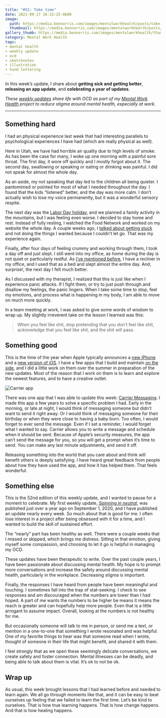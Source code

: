 ```yaml
---
title: "#52: Take time"
date: 2021-09-17 16:15:25-0600
image: 
  path: https://media.bennorris.com/images/mentalworkhealth/posts/take-time.jpg
  thumbnail: https://media.bennorris.com/images/mentalworkhealth/posts/thumbnails/take-time.jpg
gallery_thumb: https://media.bennorris.com/images/mentalworkhealth/thumbs/take-time.jpg
category: Mental Work Health
tags:
- mental health
- weekly update
- ocd
- sketchnotes
- illustration
- hand lettering
---
```


In this week’s update, I share about **getting sick and getting better**, **releasing an app update**, and **celebrating a year of updates**.

_These [weekly updates](https://bennorris.com/tags/weekly-update/) share life with OCD as part of my [Mental Work Health](https://bennorris.com/mental-work-health) project to reduce stigma around mental health, especially at work._

***


## Something hard

I had an physical experience last week that had interesting parallels to psychological experiences I have had (which are really physical as well).

Here in Utah, we have had horrible air quality due to high levels of smoke. As has been the case for many, I woke up one morning with a painful sore throat. The first day, it wore off quickly and I mostly forgot about it. The second day, swallowing or speaking or eating or drinking was painful. I did not speak for almost the whole day.

As an aside, my not speaking that day led to the children all being quieter. I pantomimed or pointed for most of what I needed throughout the day. I found that the kids “listened” better, and the day was more calm. I don’t actually wish to lose my voice permanently, but it was a wonderful sensory respite.

The next day was the [Labor Day holiday](https://en.wikipedia.org/wiki/Labor_Day), and we planned a family activity in the mountains, but I was feeling even worse. I decided to stay home and rest. Instead of fully resting, I watched the Food Network and worked on my website the whole day. A couple weeks ago, I [talked about getting stuck](https://bennorris.com/2021/09/03/meditative-sketchnoting) and not doing the things I wanted because I couldn’t let go. That was my experience again.

Finally, after four days of feeling crummy and working through them, I took a day off and just slept. I still went into my office, as home during the day is not quiet or particularly restful. As [I’ve mentioned before](https://bennorris.com/2021/07/22/return-to-work), I have a recliner in my office, and I used that as a bed and slept almost the entire day. And, surprise!, the next day I felt much better.

As I discussed with my therapist, I realized that this is just like when I experience panic attacks. If I fight them, or try to just push through and disallow my feelings, the panic lingers. When I take some time to stop, feel my emotions, and process what is happening in my body, I am able to move on much more quickly.

In a team meeting at work, I was asked to give some words of wisdom to wrap up. My slightly irreverent take on the lesson I learned was this:

> When you feel like shit, stop pretending that you don’t feel like shit, acknowledge that you feel like shit, and the shit will pass.


## Something good

This is the time of the year when Apple typically announces a [new iPhone](https://www.apple.com/iphone-13-pro/) and a [new version of iOS](https://www.apple.com/ios/ios-15/). I have a few apps that I build and maintain [on the side](https://bsn.design/), and I did a little work on them over the summer in preparation of the new updates. Most of the reason that I work on them is to learn and explore the newest features, and to have a creative outlet.

![Carrier app](https://media.bsn.design/images/carrier/Carrier.png)

There was one app that I was able to update this week: [Carrier Messaging](https://bsn.design/carrier/). I made this app a few years to solve a specific problem I had. Early in the morning, or late at night, I would think of messaging someone but didn’t want to send it right away. Or I would think of messaging someone for their birthday or when they were close to having a baby born. Too often, I would forget to ever send the message. Even if I set a reminder, I would forget what I wanted to say. Carrier allows you to write a message and schedule when it should be sent. Because of Apple’s security measures, the app can’t send the message for you, so you will get a prompt when it’s time to send. You can make any last minute adjustments, and send it off.

Releasing something into the world that you care about and think will benefit others is deeply satisfying. I have heard great feedback from people about how they have used the app, and how it has helped them. That feels wonderful.


## Something else

This is the 52nd edition of this weekly update, and I wanted to pause for a moment to celebrate. My first weekly update, *[Spinning in neutral](https://bennorris.com/2020/09/01/spinning-in-neutral)*, was published just over a year ago on September 1, 2020, and I have published an update nearly every week. So much about that is good for me. I often lose interest in a project after being obsessed with it for a time, and I wanted to build the skill of sustained effort.

The “nearly” part has been healthy as well. There were a couple weeks that I missed or skipped, which brings me distress. Sitting in that emotion, giving myself some compassion, and choosing to let it go is helpful in managing my OCD.

These updates have been therapeutic to write. Over the past couple years, I have been passionate about discussing mental health. My hope is to prompt more conversations and increase the safety around discussing mental health, particularly in the workplace. Decreasing stigma is important.

Finally, the responses I have heard from people have been meaningful and touching. I sometimes fall into the trap of stat-seeking. I check to see responses and am discouraged when the numbers are lower than I had hoped. A part of me wants the numbers to be higher be means it means the reach is greater and can hopefully help more people. Even that is a little arrogant to assume impact. Overall, looking at the numbers is not healthy for me.

But occasionally someone will talk to me in person, or send me a text, or mention in a one-to-one that something I wrote resonated and was helpful. One of my favorite things to hear was that someone read when I wrote, thought of someone in their life that might benefit, and shared it with them.

I feel strongly that as we open these seemingly delicate conversations, we create safety and foster connection. Mental illnesses can be deadly, and being able to talk about them is vital. It’s ok to not be ok.


## Wrap up

As usual, this week brought lessons that I had learned before and needed to learn again. We all go through moments like that, and it can be easy to beat ourselves up feeling that we failed to learn the first time. Let’s be kind to ourselves. That is how true learning happens. That is how change happens. And that is how healing happens.

